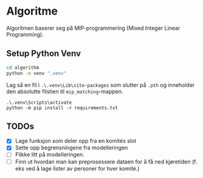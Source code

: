# Algoritme

Algoritmen baserer seg på MIP-programmering (Mixed Integer Linear Programming).

## Setup Python Venv

```bash
cd algorithm
python -m venv ".venv"
```

Lag så en fil i `.\.venv\Lib\site-packages` som slutter på `.pth` og inneholder den absolutte filstien til `mip_matching`-mappen.

```
.\.venv\Scripts\activate
python -m pip install -r requirements.txt
```

## TODOs

- [x] Lage funksjon som deler opp fra en komités slot
- [x] Sette opp begrensningene fra modelleringen
- [ ] Flikke litt på modelleringen.
- [ ] Finn ut hvordan man kan preprosessere dataen for å få ned kjøretiden (f. eks ved å lage lister av personer for hver komité.)
